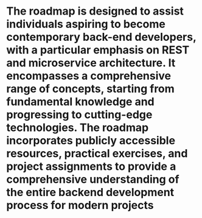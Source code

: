 
# The roadmap is designed to assist individuals aspiring to become contemporary back-end developers, with a particular emphasis on REST and microservice architecture. It encompasses a comprehensive range of concepts, starting from fundamental knowledge and progressing to cutting-edge technologies. The roadmap incorporates publicly accessible resources, practical exercises, and project assignments to provide a comprehensive understanding of the entire backend development process for modern projects

